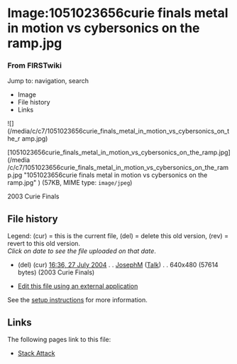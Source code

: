 

# Image:1051023656curie finals metal in motion vs cybersonics on the ramp.jpg

### From FIRSTwiki

Jump to: navigation, search

  * Image
  * File history
  * Links

![](/media/c/c7/1051023656curie_finals_metal_in_motion_vs_cybersonics_on_the_r
amp.jpg)

[1051023656curie_finals_metal_in_motion_vs_cybersonics_on_the_ramp.jpg](/media
/c/c7/1051023656curie_finals_metal_in_motion_vs_cybersonics_on_the_ramp.jpg
"1051023656curie finals metal in motion vs cybersonics on the ramp.jpg" )
(57KB, MIME type: `image/jpeg`)

2003 Curie Finals

## File history

Legend: (cur) = this is the current file, (del) = delete this old version,
(rev) = revert to this old version.  
_Click on date to see the file uploaded on that date_.

  * (del) (cur) [16:36, 27 July 2004](/media/c/c7/1051023656curie_finals_metal_in_motion_vs_cybersonics_on_the_ramp.jpg "/media/c/c7/1051023656curie finals metal in motion vs cybersonics on the ramp.jpg" ) . . [JosephM](User:JosephM "User:JosephM" ) ([Talk](User_talk:JosephM "User talk:JosephM" )) . . 640x480 (57614 bytes) (2003 Curie Finals)
  

  * [Edit this file using an external application](/index.php?title=Image:1051023656curie_finals_metal_in_motion_vs_cybersonics_on_the_ramp.jpg&action=edit&externaledit=true&mode=file "Image:1051023656curie finals metal in motion vs cybersonics on the ramp.jpg" )

See the [setup
instructions](http://meta.wikimedia.org/wiki/Help:External_editors
"http://meta.wikimedia.org/wiki/Help:External_editors" ) for more information.

## Links

The following pages link to this file:

  * [Stack Attack](Stack_Attack "Stack Attack" )

